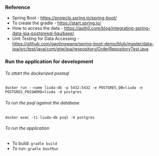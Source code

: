 
### Reference
- Spring Boot - https://projects.spring.io/spring-boot/
- To create the gradle - https://start.spring.io/
- How to access the data - https://auth0.com/blog/integrating-spring-data-jpa-postgresql-liquibase/
- Unit Testing for Data Accessing - https://github.com/gaotingwang/spring-boot-demo/blob/master/data-jpa/src/test/java/com/gtw/jpa/respository/OrderRepositoryTest.java
### Run the application for development 
###### To sttart the dockerized postsql 
`docker run --name liuda-db -p 5432:5432 -e POSTGRES_DB=liuda -e POSTGRES_PASSWORD=liuda -d postgres`
###### To run the psql against the database
`docker exec -ti liuda-db psql -U postgres`
###### To run the application
- To build: `gradle build`
- To run: `gradle bootRun`